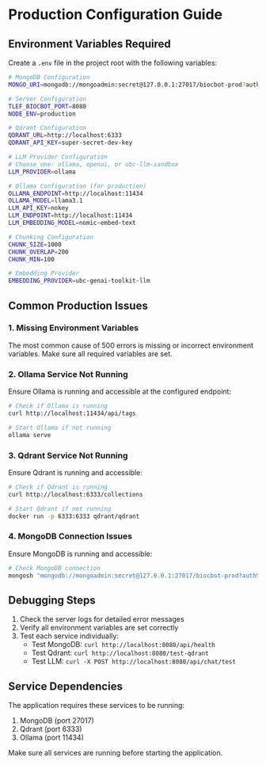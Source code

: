# Production Configuration Guide

## Environment Variables Required

Create a `.env` file in the project root with the following variables:

```bash
# MongoDB Configuration
MONGO_URI=mongodb://mongoadmin:secret@127.0.0.1:27017/biocbot-prod?authSource=admin

# Server Configuration
TLEF_BIOCBOT_PORT=8080
NODE_ENV=production

# Qdrant Configuration
QDRANT_URL=http://localhost:6333
QDRANT_API_KEY=super-secret-dev-key

# LLM Provider Configuration
# Choose one: ollama, openai, or ubc-llm-sandbox
LLM_PROVIDER=ollama

# Ollama Configuration (for production)
OLLAMA_ENDPOINT=http://localhost:11434
OLLAMA_MODEL=llama3.1
LLM_API_KEY=nokey
LLM_ENDPOINT=http://localhost:11434
LLM_EMBEDDING_MODEL=nomic-embed-text

# Chunking Configuration
CHUNK_SIZE=1000
CHUNK_OVERLAP=200
CHUNK_MIN=100

# Embedding Provider
EMBEDDING_PROVIDER=ubc-genai-toolkit-llm
```

## Common Production Issues

### 1. Missing Environment Variables
The most common cause of 500 errors is missing or incorrect environment variables. Make sure all required variables are set.

### 2. Ollama Service Not Running
Ensure Ollama is running and accessible at the configured endpoint:
```bash
# Check if Ollama is running
curl http://localhost:11434/api/tags

# Start Ollama if not running
ollama serve
```

### 3. Qdrant Service Not Running
Ensure Qdrant is running and accessible:
```bash
# Check if Qdrant is running
curl http://localhost:6333/collections

# Start Qdrant if not running
docker run -p 6333:6333 qdrant/qdrant
```

### 4. MongoDB Connection Issues
Ensure MongoDB is running and accessible:
```bash
# Check MongoDB connection
mongosh "mongodb://mongoadmin:secret@127.0.0.1:27017/biocbot-prod?authSource=admin"
```

## Debugging Steps

1. Check the server logs for detailed error messages
2. Verify all environment variables are set correctly
3. Test each service individually:
   - Test MongoDB: `curl http://localhost:8080/api/health`
   - Test Qdrant: `curl http://localhost:8080/test-qdrant`
   - Test LLM: `curl -X POST http://localhost:8080/api/chat/test`

## Service Dependencies

The application requires these services to be running:
1. MongoDB (port 27017)
2. Qdrant (port 6333)
3. Ollama (port 11434)

Make sure all services are running before starting the application.

